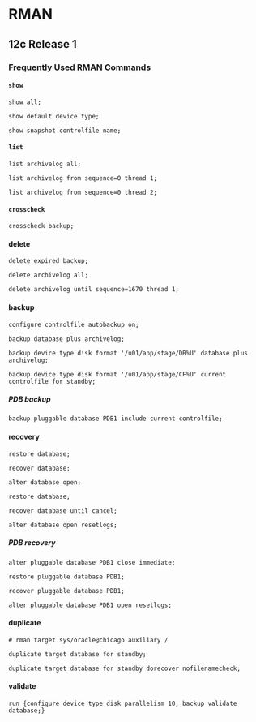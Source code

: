 # RMAN

## 12c Release 1

### Frequently Used RMAN Commands

#### `show`

```
show all;

show default device type;

show snapshot controlfile name;
```

#### `list`

```
list archivelog all;

list archivelog from sequence=0 thread 1;

list archivelog from sequence=0 thread 2;
```

#### `crosscheck`

```
crosscheck backup;
```

#### delete

```
delete expired backup;

delete archivelog all;

delete archivelog until sequence=1670 thread 1;
```

#### backup

```
configure controlfile autobackup on;

backup database plus archivelog;

backup device type disk format '/u01/app/stage/DB%U' database plus archivelog;

backup device type disk format '/u01/app/stage/CF%U' current controlfile for standby;
```

##### PDB backup

```
backup pluggable database PDB1 include current controlfile;
```

#### recovery

```
restore database;

recover database;

alter database open;

restore database;

recover database until cancel;

alter database open resetlogs;
```

##### PDB recovery

```
alter pluggable database PDB1 close immediate;

restore pluggable database PDB1;

recover pluggable database PDB1;

alter pluggable database PDB1 open resetlogs;
```

#### duplicate

```
# rman target sys/oracle@chicago auxiliary /

duplicate target database for standby;

duplicate target database for standby dorecover nofilenamecheck;
```

#### validate

```
run {configure device type disk parallelism 10; backup validate database;}
```
